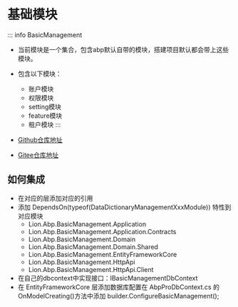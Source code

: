 # 基础模块
::: info BasicManagement

- 当前模块是一个集合，包含abp默认自带的模块，搭建项目默认都会带上这些模块。
- 包含以下模块：
    - 账户模块
    - 权限模块
    - setting模块
    - feature模块
    - 租户模块
:::

- [Github仓库地址](https://github.com/WangJunZzz/abp-vnext-pro/tree/main/aspnet-core/modules/BasicManagement)
- [Gitee仓库地址](https://gitee.com/WangJunZzz/abp-vnext-pro/tree/main/aspnet-core/modules/BasicManagement)


## 如何集成
- 在对应的层添加对应的引用
- 添加 DependsOn(typeof(DataDictionaryManagementXxxModule)) 特性到对应模块
    - Lion.Abp.BasicManagement.Application
    - Lion.Abp.BasicManagement.Application.Contracts
    - Lion.Abp.BasicManagement.Domain
    - Lion.Abp.BasicManagement.Domain.Shared
    - Lion.Abp.BasicManagement.EntityFrameworkCore
    - Lion.Abp.BasicManagement.HttpApi
    - Lion.Abp.BasicManagement.HttpApi.Client
- 在自己的dbcontext中实现接口：IBasicManagementDbContext
- 在 EntityFrameworkCore 层添加数据库配置在 AbpProDbContext.cs 的 OnModelCreating()方法中添加 builder.ConfigureBasicManagement();
